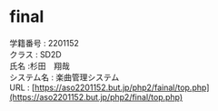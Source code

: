 # final
学籍番号 : 2201152<br>
クラス : SD2D<br>
氏名  :杉田　翔哉<br>
システム名 : 楽曲管理システム<br>
URL : [https://aso2201152.but.jp/php2/fainal/top.php](https://aso2201152.but.jp/php2/final/top.php)
